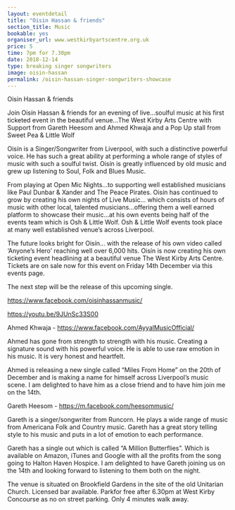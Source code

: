 ```yaml
---
layout: eventdetail
title: "Oisin Hassan & friends"
section_title: Music
bookable: yes
organiser_url: www.westkirbyartscentre.org.uk
price: 5
time: 7pm for 7.30pm
date: 2018-12-14
type: breaking singer songwriters
image: oisin-hassan
permalink: /oisin-hassan-singer-songwriters-showcase
---
```


Oisin Hassan & friends

Join Oisín Hassan & friends for an evening of live...soulful music at his first ticketed event in the beautiful venue...The West Kirby Arts Centre with Support from Gareth Heesom and Ahmed Khwaja and a Pop Up stall from Sweet Pea & Little Wolf

Oisín is a Singer/Songwriter from Liverpool, with such a distinctive powerful voice. He has such a great ability at performing a whole range of styles of music with such a soulful twist. Oisín is greatly influenced by old music and grew up listening to Soul, Folk and Blues Music.

From playing at Open Mic Nights...to supporting well established musicians like Paul Dunbar & Xander and The Peace Pirates. Oisín has continued to grow by creating his own nights of Live Music... which consists of hours of music with other local, talented musicians...offering them a well earned platform to showcase their music...at his own events being half of the events team which is Osh & Little Wolf.
Osh & Little Wolf events took place at many well established venue’s across Liverpool.

The future looks bright for Oisín... with the release of his own video called ‘Anyone’s Hero’ reaching well over 6,000 hits. Oisín is now creating his own ticketing event headlining at a beautiful venue The West Kirby Arts Centre.
Tickets are on sale now for this event on Friday 14th December via this events page.

The next step will be the release of this upcoming single.

https://www.facebook.com/oisinhassanmusic/

https://youtu.be/9JUnSc33S00


Ahmed Khwaja - https://www.facebook.com/AyyalMusicOfficial/

Ahmed has gone from strength to strength with his music. Creating a signature sound with his powerful voice.  He is able to use raw emotion
in his music. It is very honest and heartfelt.  

Ahmed is releasing a new single called “Miles From Home” on the 20th of December and is making a name for himself across Liverpool’s music scene. I am delighted to have him as a close friend and to have him join me on the 14th.

Gareth Heesom - https://m.facebook.com/heesommusic/

Gareth is a singer/songwriter from Runcorn. He plays a wide range of music from Americana Folk and Country music.  Gareth has a great story telling style to his music and puts in a lot of emotion to each performance.

Gareth has a single out which is called “A Million Butterflies”.  Which is available on Amazon, iTunes and Google with all the profits from the song going to Halton Haven Hospice.
I am delighted to have Gareth joining us on the 14th and looking forward to listening to them both on the night.

The venue is situated on Brookfield Gardens in the site of the old Unitarian Church. Licensed bar available. Parkfor free after 6.30pm at West Kirby Concourse as no on street parking. Only 4 minutes walk away.
